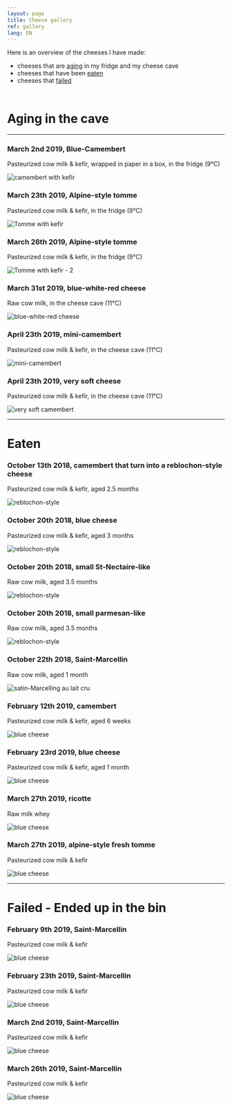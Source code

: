 ```yaml
---
layout: page
title: Cheese gallery
ref: gallery
lang: EN
---
```


Here is an overview of the cheeses I have made:
- cheeses that are [aging](#aging-in-the-cave) in my fridge and my cheese cave
- cheeses that have been [eaten](#eaten)
- cheeses that [failed](#failed---ended-up-in-the-bin)

<span style="line-height:10px;"><br></span> 
# Aging in the cave
---

### March 2nd 2019, Blue-Camembert

Pasteurized cow milk & kefir, wrapped in paper in a box, in the fridge (9°C)

![camembert with kefir]({{site.baseurl}}/assets/img/cheese/gallery/aging/02-03-19_camember-kefir-3.jpg)
<span style="line-height:10px;"><br></span> 

### March 23th 2019, Alpine-style tomme

Pasteurized cow milk & kefir, in the fridge (9°C)

![Tomme with kefir]({{site.baseurl}}/assets/img/cheese/gallery/aging/23-03-19_tomme-kefir.JPG)
<span style="line-height:10px;"><br></span> 

### March 26th 2019, Alpine-style tomme

Pasteurized cow milk & kefir, in the fridge (9°C)

![Tomme with kefir - 2]({{site.baseurl}}/assets/img/cheese/gallery/aging/26-03-19_tomme-kefir.JPG)
<span style="line-height:10px;"><br></span> 

### March 31st 2019, blue-white-red cheese

Raw cow milk, in the cheese cave (11°C)

![blue-white-red cheese]({{site.baseurl}}/assets/img/cheese/gallery/aging/31-03-19_lait-cru.JPG)
<span style="line-height:10px;"><br></span> 

### April 23th 2019, mini-camembert

Pasteurized cow milk & kefir, in the cheese cave (11°C)

![mini-camembert]({{site.baseurl}}/assets/img/cheese/gallery/aging/23-04-19_camembert-kefir-1.JPG)
<span style="line-height:10px;"><br></span> 

### April 23th 2019, very soft cheese

Pasteurized cow milk & kefir, in the cheese cave (11°C)

![very soft camembert]({{site.baseurl}}/assets/img/cheese/gallery/aging/23-04-19_camembert-kefir-2.JPG)
<span style="line-height:10px;"><br></span> 

---

# Eaten

### October 13th 2018, camembert that turn into a reblochon-style cheese

Pasteurized cow milk & kefir, aged 2.5 months

![reblochon-style]({{site.baseurl}}/assets/img/cheese/gallery/eaten/13-10-18_kefir.JPG)
<span style="line-height:10px;"><br></span> 

### October 20th 2018, blue cheese

Pasteurized cow milk & kefir, aged 3 months

![reblochon-style]({{site.baseurl}}/assets/img/cheese/gallery/eaten/22-10-18_lait-cru.JPG)
<span style="line-height:10px;"><br></span> 

### October 20th 2018, small St-Nectaire-like

Raw cow milk, aged 3.5 months

![reblochon-style]({{site.baseurl}}/assets/img/cheese/gallery/eaten/22-10-18_lait-cru-2.JPG)
<span style="line-height:10px;"><br></span>

### October 20th 2018, small parmesan-like

Raw cow milk, aged 3.5 months

![reblochon-style]({{site.baseurl}}/assets/img/cheese/gallery/eaten/22-10-18_lait-cru-3.JPG)
<span style="line-height:10px;"><br></span>

### October 22th 2018, Saint-Marcellin

Raw cow milk, aged 1 month

![satin-Marcelling au lait cru]({{site.baseurl}}/assets/img/cheese/gallery/eaten/22-10-18_StMarcellin-lait-cru.JPG)
<span style="line-height:10px;"><br></span> 

### February 12th 2019, camembert

Pasteurized cow milk & kefir, aged 6 weeks

![blue cheese]({{site.baseurl}}/assets/img/cheese/gallery/eaten/12-02-19_camembert-kefir.JPG)
<span style="line-height:10px;"><br></span> 

### February 23rd 2019, blue cheese

Pasteurized cow milk & kefir, aged 1 month

![blue cheese]({{site.baseurl}}/assets/img/cheese/gallery/eaten/23-02-19_bleu-kefir.JPG)
<span style="line-height:10px;"><br></span> 

### March 27th 2019, ricotte

Raw milk whey

![blue cheese]({{site.baseurl}}/assets/img/cheese/gallery/eaten/27-03-19_ricotte.JPG)
<span style="line-height:10px;"><br></span>

### March 27th 2019, alpine-style fresh tomme

Pasteurized cow milk & kefir

![blue cheese]({{site.baseurl}}/assets/img/cheese/gallery/eaten/06-04-19_tomme-fraiche.JPG)
<span style="line-height:10px;"><br></span> 

---

# Failed - Ended up in the bin


### February 9th 2019, Saint-Marcellin

Pasteurized cow milk & kefir

![blue cheese]({{site.baseurl}}/assets/img/cheese/gallery/failed/09-02-19_St-Marcellin-kefir.JPG)
<span style="line-height:10px;"><br></span>

### February 23th 2019, Saint-Marcellin

Pasteurized cow milk & kefir

![blue cheese]({{site.baseurl}}/assets/img/cheese/gallery/failed/23-02-19_StMarcellin-kefir.JPG)
<span style="line-height:10px;"><br></span> 

### March 2nd 2019, Saint-Marcellin

Pasteurized cow milk & kefir

![blue cheese]({{site.baseurl}}/assets/img/cheese/gallery/failed/02-03-19_St-Marcellin-Kefir.JPG)
<span style="line-height:10px;"><br></span>

### March 26th 2019, Saint-Marcellin

Pasteurized cow milk & kefir

![blue cheese]({{site.baseurl}}/assets/img/cheese/gallery/failed/26-03-19_StMarcellin-kefir.JPG)
<span style="line-height:10px;"><br></span> 